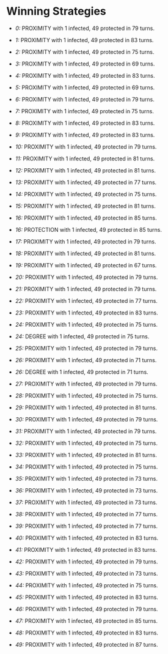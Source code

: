 # Winning Strategies

* _0:_ PROXIMITY with 1 infected, 49 protected in 79 turns.


* _1:_ PROXIMITY with 1 infected, 49 protected in 83 turns.


* _2:_ PROXIMITY with 1 infected, 49 protected in 75 turns.


* _3:_ PROXIMITY with 1 infected, 49 protected in 69 turns.


* _4:_ PROXIMITY with 1 infected, 49 protected in 83 turns.


* _5:_ PROXIMITY with 1 infected, 49 protected in 69 turns.


* _6:_ PROXIMITY with 1 infected, 49 protected in 79 turns.


* _7:_ PROXIMITY with 1 infected, 49 protected in 75 turns.


* _8:_ PROXIMITY with 1 infected, 49 protected in 83 turns.


* _9:_ PROXIMITY with 1 infected, 49 protected in 83 turns.


* _10:_ PROXIMITY with 1 infected, 49 protected in 79 turns.


* _11:_ PROXIMITY with 1 infected, 49 protected in 81 turns.


* _12:_ PROXIMITY with 1 infected, 49 protected in 81 turns.


* _13:_ PROXIMITY with 1 infected, 49 protected in 77 turns.


* _14:_ PROXIMITY with 1 infected, 49 protected in 75 turns.


* _15:_ PROXIMITY with 1 infected, 49 protected in 81 turns.


* _16:_ PROXIMITY with 1 infected, 49 protected in 85 turns.


* _16:_ PROTECTION with 1 infected, 49 protected in 85 turns.


* _17:_ PROXIMITY with 1 infected, 49 protected in 79 turns.


* _18:_ PROXIMITY with 1 infected, 49 protected in 81 turns.


* _19:_ PROXIMITY with 1 infected, 49 protected in 67 turns.


* _20:_ PROXIMITY with 1 infected, 49 protected in 79 turns.


* _21:_ PROXIMITY with 1 infected, 49 protected in 79 turns.


* _22:_ PROXIMITY with 1 infected, 49 protected in 77 turns.


* _23:_ PROXIMITY with 1 infected, 49 protected in 83 turns.


* _24:_ PROXIMITY with 1 infected, 49 protected in 75 turns.


* _24:_ DEGREE with 1 infected, 49 protected in 75 turns.


* _25:_ PROXIMITY with 1 infected, 49 protected in 79 turns.


* _26:_ PROXIMITY with 1 infected, 49 protected in 71 turns.


* _26:_ DEGREE with 1 infected, 49 protected in 71 turns.


* _27:_ PROXIMITY with 1 infected, 49 protected in 79 turns.


* _28:_ PROXIMITY with 1 infected, 49 protected in 75 turns.


* _29:_ PROXIMITY with 1 infected, 49 protected in 81 turns.


* _30:_ PROXIMITY with 1 infected, 49 protected in 79 turns.


* _31:_ PROXIMITY with 1 infected, 49 protected in 79 turns.


* _32:_ PROXIMITY with 1 infected, 49 protected in 75 turns.


* _33:_ PROXIMITY with 1 infected, 49 protected in 81 turns.


* _34:_ PROXIMITY with 1 infected, 49 protected in 75 turns.


* _35:_ PROXIMITY with 1 infected, 49 protected in 73 turns.


* _36:_ PROXIMITY with 1 infected, 49 protected in 73 turns.


* _37:_ PROXIMITY with 1 infected, 49 protected in 73 turns.


* _38:_ PROXIMITY with 1 infected, 49 protected in 77 turns.


* _39:_ PROXIMITY with 1 infected, 49 protected in 77 turns.


* _40:_ PROXIMITY with 1 infected, 49 protected in 83 turns.


* _41:_ PROXIMITY with 1 infected, 49 protected in 83 turns.


* _42:_ PROXIMITY with 1 infected, 49 protected in 79 turns.


* _43:_ PROXIMITY with 1 infected, 49 protected in 73 turns.


* _44:_ PROXIMITY with 1 infected, 49 protected in 75 turns.


* _45:_ PROXIMITY with 1 infected, 49 protected in 83 turns.


* _46:_ PROXIMITY with 1 infected, 49 protected in 79 turns.


* _47:_ PROXIMITY with 1 infected, 49 protected in 85 turns.


* _48:_ PROXIMITY with 1 infected, 49 protected in 83 turns.


* _49:_ PROXIMITY with 1 infected, 49 protected in 87 turns.


